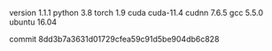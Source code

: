 version 1.1.1
python 3.8
torch 1.9
cuda cuda-11.4
cudnn 7.6.5
gcc 5.5.0
ubuntu 16.04

commit 8dd3b7a3631d01729cfea59c91d5be904db6c828